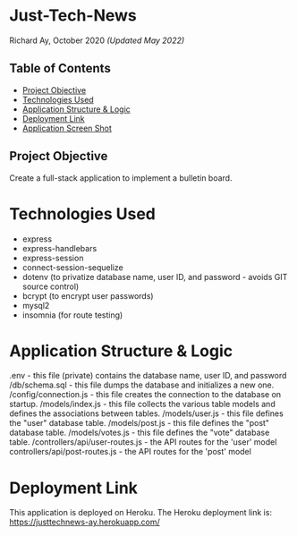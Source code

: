 # Just-Tech-News

Richard Ay, October 2020 *(Updated May 2022)*

## Table of Contents
* [Project Objective](#project-objective)
* [Technologies Used](#technologies-used)
* [Application Structure & Logic](#application-structure-&-logic)
* [Deployment Link](#deployment-link)
* [Application Screen Shot](#application-screen-shot)

## Project Objective
Create a full-stack application to implement a bulletin board.

# Technologies Used
 * express
 * express-handlebars
 * express-session
 * connect-session-sequelize
 * dotenv (to privatize database name, user ID, and password - avoids GIT source control)
 * bcrypt (to encrypt user passwords)
 * mysql2
 * insomnia (for route testing)

# Application Structure & Logic
 .env                            - this file (private) contains the database name, user ID, and password
 /db/schema.sql                  - this file dumps the database and initializes a new one.
 /config/connection.js           - this file creates the connection to the database on startup.
 /models/index.js                - this file collects the various table models and defines the associations between tables.
 /models/user.js                 - this file defines the "user" database table.
 /models/post.js                 - this file defines the "post" database table.
 /models/votes.js                - this file defines the "vote" database table.
 /controllers/api/user-routes.js - the API routes for the 'user' model
 controllers/api/post-routes.js  - the API routes for the 'post' model           

 
# Deployment Link
This application is deployed on Heroku.  The Heroku deployment link is:
https://justtechnews-ay.herokuapp.com/